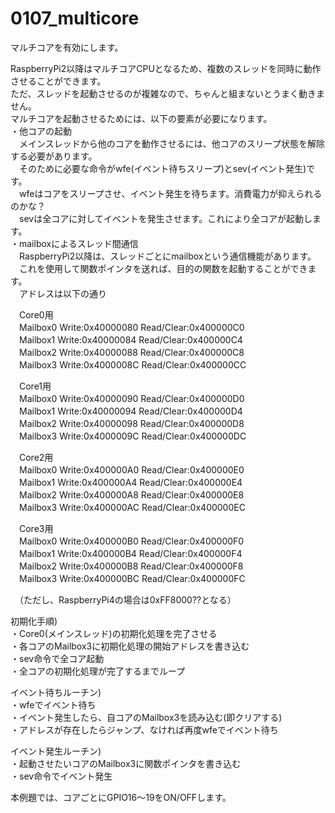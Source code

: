 # 0107_multicore

マルチコアを有効にします。

RaspberryPi2以降はマルチコアCPUとなるため、複数のスレッドを同時に動作させることができます。  
ただ、スレッドを起動させるのが複雑なので、ちゃんと組まないとうまく動きません。  
マルチコアを起動させるためには、以下の要素が必要になります。  
・他コアの起動  
　メインスレッドから他のコアを動作させるには、他コアのスリープ状態を解除する必要があります。  
　そのために必要な命令がwfe(イベント待ちスリープ)とsev(イベント発生)です。  
　wfeはコアをスリープさせ、イベント発生を待ちます。消費電力が抑えられるのかな？  
　sevは全コアに対してイベントを発生させます。これにより全コアが起動します。  
・mailboxによるスレッド間通信  
　RaspberryPi2以降は、スレッドごとにmailboxという通信機能があります。  
　これを使用して関数ポインタを送れば、目的の関数を起動することができます。  
　アドレスは以下の通り

　Core0用  
　Mailbox0 Write:0x40000080 Read/Clear:0x400000C0  
　Mailbox1 Write:0x40000084 Read/Clear:0x400000C4  
　Mailbox2 Write:0x40000088 Read/Clear:0x400000C8  
　Mailbox3 Write:0x4000008C Read/Clear:0x400000CC

　Core1用  
　Mailbox0 Write:0x40000090 Read/Clear:0x400000D0  
　Mailbox1 Write:0x40000094 Read/Clear:0x400000D4  
　Mailbox2 Write:0x40000098 Read/Clear:0x400000D8  
　Mailbox3 Write:0x4000009C Read/Clear:0x400000DC

　Core2用  
　Mailbox0 Write:0x400000A0 Read/Clear:0x400000E0  
　Mailbox1 Write:0x400000A4 Read/Clear:0x400000E4  
　Mailbox2 Write:0x400000A8 Read/Clear:0x400000E8  
　Mailbox3 Write:0x400000AC Read/Clear:0x400000EC

　Core3用  
　Mailbox0 Write:0x400000B0 Read/Clear:0x400000F0  
　Mailbox1 Write:0x400000B4 Read/Clear:0x400000F4  
　Mailbox2 Write:0x400000B8 Read/Clear:0x400000F8  
　Mailbox3 Write:0x400000BC Read/Clear:0x400000FC

　（ただし、RaspberryPi4の場合は0xFF8000??となる）

初期化手順)  
・Core0(メインスレッド)の初期化処理を完了させる  
・各コアのMailbox3に初期化処理の開始アドレスを書き込む  
・sev命令で全コア起動  
・全コアの初期化処理が完了するまでループ  

イベント待ちルーチン)  
・wfeでイベント待ち  
・イベント発生したら、自コアのMailbox3を読み込む(即クリアする)  
・アドレスが存在したらジャンプ、なければ再度wfeでイベント待ち  

イベント発生ルーチン)  
・起動させたいコアのMailbox3に関数ポインタを書き込む  
・sev命令でイベント発生  

本例題では、コアごとにGPIO16～19をON/OFFします。
